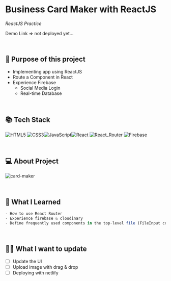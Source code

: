 # Business Card Maker with ReactJS

_ReactJS Practice_

Demo Link => not deployed yet...

<br>

## 💎 Purpose of this project

- Implementing app using ReactJS
- Route a Component in React
- Experience Firebase
  - Social Media Login
  - Real-time Database

<br>

## 📚 Tech Stack

<img alt="HTML5" src="https://img.shields.io/badge/html5%20-%23E34F26.svg?&style=for-the-badge&logo=html5&logoColor=white"/> <img alt="CSS3" src="https://img.shields.io/badge/css3%20-%231572B6.svg?&style=for-the-badge&logo=css3&logoColor=white"/><img alt="JavaScript" src="https://img.shields.io/badge/javascript%20-%23323330.svg?&style=for-the-badge&logo=javascript&logoColor=%23F7DF1E"/><img alt="React" src="https://img.shields.io/badge/react%20-%2320232a.svg?&style=for-the-badge&logo=react&logoColor=%2361DAFB"/>
<img alt="React_Router" src="https://img.shields.io/badge/React_Router-CA4245?style=for-the-badge&logo=react-router&logoColor=white">
<img alt="Firebase" src="https://img.shields.io/badge/firebase-%23039BE5.svg?style=for-the-badge&logo=firebase">

<br>

## 💻 About Project

![card-maker](https://user-images.githubusercontent.com/91401462/143009893-5e670673-bb80-460d-9420-084baf2236e0.gif)

<br>

## 📝 What I Learned

```javascript
- How to use React Router
- Experience firebase & cloudinary
- Define frequently used components in the top-level file (FileInput component)
```

<br>

## 👩‍💻 What I want to update

- [ ] Update the UI
- [ ] Upload image with drag & drop
- [ ] Deploying with netlify
